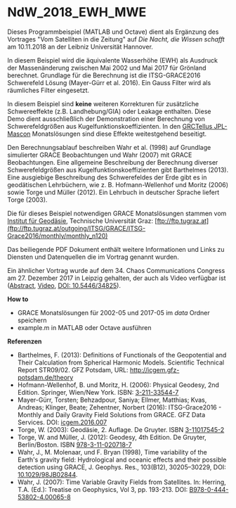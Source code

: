 # NdW_2018_EWH_MWE
Dieses Programmbeispiel (MATLAB und Octave) dient als Ergänzung des Vortrages "Vom Satelliten in die Zeitung" auf *Die Nacht, die Wissen schafft* am 10.11.2018 an der Leibniz Universität Hannover.

In diesem Beispiel wird die äquivalente Wasserhöhe (EWH) als Ausdruck der Massenänderung zwischen Mai 2002 und Mai 2017 für Grönland berechnet. Grundlage für die Berechnung ist die ITSG-GRACE2016 Schwerefeld Lösung (Mayer-Gürr et al. 2016). Ein Gauss Filter wird als räumliches Filter eingesetzt.

In diesem Beispiel sind **keine** weiteren Korrekturen für zusätzliche Schwereeffekte (z.B. Landhebung/GIA) oder Leakage enthalten. Diese Demo dient ausschließlich der Demonstration einer Berechnung von Schwerefeldgrößen aus Kugelfunktionskoeffizienten. In den [GRCTellus JPL-Mascon](https://grace.jpl.nasa.gov/data/get-data/jpl_global_mascons/) Monatslösungen sind diese Effekte weitestgehend beseitigt.

Den Berechnungsablauf beschreiben Wahr et al. (1998) auf Grundlage simulierter GRACE Beobachtungen und Wahr (2007) mit GRACE Beobachtungen. Eine allgemeine Beschreibung der Berechnung diverser Schwerefeldgrößen aus Kugelfunktionskoeffizienten gibt Barthelmes (2013). Eine ausgiebige Beschreibung des Schwerefeldes der Erde gibt es in geodätischen Lehrbüchern, wie z. B. Hofmann-Wellenhof und Moritz (2006) sowie Torge und Müller (2012). Ein Lehrbuch in deutscher Sprache liefert Torge (2003).

Die für dieses Beispiel notwendigen GRACE Monatslösungen stammen vom  [Institut für Geodäsie](https://www.tugraz.at/institute/ifg/downloads/gravity-field-models/itsg-grace2016/), Technische Universität Graz:
[ftp://ftp.tugraz.at](ftp://ftp.tugraz.at/outgoing/ITSG/GRACE/ITSG-Grace2016/monthly/monthly_n120)

Das beiliegende PDF Dokument enthält weitere Informationen und Links zu Diensten und Datenquellen die im Vortrag genannt wurden.

Ein ähnlicher Vortrag wurde auf dem 34. Chaos Communications Congress am 27. Dezember 2017 in Leipzig gehalten, der auch als Video verfügbar ist   ([Abstract](https://fahrplan.events.ccc.de/congress/2017/Fahrplan/events/8964.html), [Video](https://media.ccc.de/v/34c3-8964-watching_the_changing_earth), [DOI: 10.5446/34825](https://doi.org/10.5446/34825)).

**How to**
* GRACE Monatslösungen für 2002-05 und 2017-05 im *data* Ordner speichern
* example.m in MATLAB oder Octave ausführen

**Referenzen**
* Barthelmes, F. (2013): Definitions of Functionals of the Geopotential and Their Calculation from Spherical Harmonic Models. Scientific Technical Report STR09/02. GFZ Potsdam, URL: <http://icgem.gfz-potsdam.de/theory>
* Hofmann-Wellenhof, B. und Moritz, H. (2006): Physical Geodesy, 2nd Edition. Springer, Wien/New York. ISBN: [3-211-33544-7](http://www.worldcat.org/title/physical-geodesy/oclc/758109268)
* Mayer-Gürr, Torsten; Behzadpour, Saniya; Ellmer, Matthias; Kvas, Andreas; Klinger, Beate; Zehentner, Norbert (2016): ITSG-Grace2016 - Monthly and Daily Gravity Field Solutions from GRACE. GFZ Data Services. DOI: [icgem.2016.007](http://doi.org/10.5880/icgem.2016.007)
* Torge, W. (2003): Geodäsie, 2. Auflage. De Gruyter. ISBN [3-11017545-2](https://www.worldcat.org/title/geodasie/oclc/934168062)
* Torge, W. and Müller, J. (2012): Geodesy, 4th Edition. De Gruyter, Berlin/Boston. ISBN [978-3-11-020718-7](http://www.worldcat.org/title/geodesy/oclc/987088700)
* Wahr, J., M. Molenaar, und F. Bryan (1998), Time variability of the Earth's gravity field: Hydrological and oceanic effects and their possible detection using GRACE, J. Geophys. Res., 103(B12), 30205–30229, DOI: [10.1029/98JB02844](http://doi.org/10.1029/98JB02844).
* Wahr, J. (2007): Time Variable Gravity Fields from Satellites. In: Herring, T.A. (Ed.): Treatise on Geophysics, Vol 3, pp. 193-213. DOI: [B978-0-444-53802-4.00065-8](https://doi.org/10.1016/B978-0-444-53802-4.00065-8)

